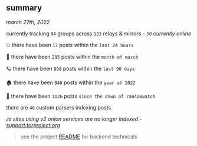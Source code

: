 
## summary
_march 27th, 2022_

currently tracking `94` groups across `133` relays & mirrors - _`50` currently online_

⏲ there have been `17` posts within the `last 24 hours`

🦈 there have been `285` posts within the `month of march`

🪐 there have been `898` posts within the `last 90 days`

🏚 there have been `840` posts within the `year of 2022`

🦕 there have been `3126` posts `since the dawn of ransomwatch`

there are `46` custom parsers indexing posts

_`20` sites using v2 onion services are no longer indexed - [support.torproject.org](https://support.torproject.org/onionservices/v2-deprecation/)_

> see the project [README](https://github.com/thetanz/ransomwatch#ransomwatch--) for backend technicals
